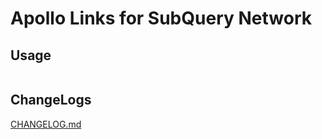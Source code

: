 # Apollo Links for SubQuery Network

## Usage

```

```

## ChangeLogs

[CHANGELOG.md](./CHANGELOG.md)
